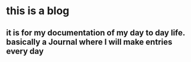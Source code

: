 # this is a blog
## it is for my documentation of my day to day life. basically a Journal where I will make entries every day
